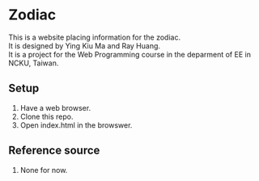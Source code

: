 # Zodiac
This is a website placing information for the zodiac.  
It is designed by Ying Kiu Ma and Ray Huang.  
It is a project for the Web Programming course in the deparment of EE in NCKU, Taiwan.

## Setup
1. Have a web browser.
1. Clone this repo.
1. Open index.html in the browswer.

## Reference source
1. None for now.
